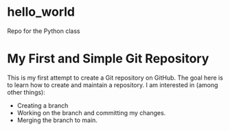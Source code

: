 # hello_world
Repo for the Python class
# My First and Simple Git Repository
This is my first attempt to create a Git repository on GitHub.
The goal here is to learn how to create and maintain a repository.
I am interested in (among other things):
- Creating a branch
- Working on the branch and committing my changes.
- Merging the branch to main.
